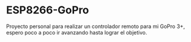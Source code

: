# ESP8266-GoPro
Proyecto personal para realizar un controlador remoto para mi GoPro 3+, espero poco a poco ir avanzando hasta lograr el objetivo.
